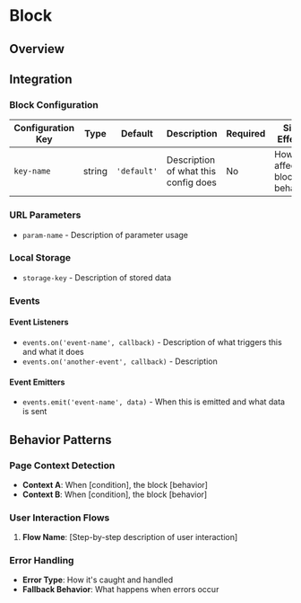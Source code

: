 # <Block Name> Block

## Overview

<!-- Brief summary of the block's functionality and purpose -->

## Integration

### Block Configuration

<!-- Configuration keys read via `readBlockConfig()` -->

| Configuration Key | Type | Default | Description | Required | Side Effects |
|-------------------|------|---------|-------------|----------|--------------|
| `key-name` | string | `'default'` | Description of what this config does | No | How it affects block behavior |

### URL Parameters
<!-- Any URL query parameters that affect block behavior -->
- `param-name` - Description of parameter usage

### Local Storage
<!-- Any localStorage keys used -->
- `storage-key` - Description of stored data

### Events

<!-- Event listeners and emitters -->

#### Event Listeners
- `events.on('event-name', callback)` - Description of what triggers this and what it does
- `events.on('another-event', callback)` - Description

#### Event Emitters
- `events.emit('event-name', data)` - When this is emitted and what data is sent

## Behavior Patterns

### Page Context Detection
<!-- How the block behaves in different contexts -->
- **Context A**: When [condition], the block [behavior]
- **Context B**: When [condition], the block [behavior]

### User Interaction Flows
<!-- Key user interaction patterns -->
1. **Flow Name**: [Step-by-step description of user interaction]

### Error Handling
<!-- How errors are handled -->
- **Error Type**: How it's caught and handled
- **Fallback Behavior**: What happens when errors occur
